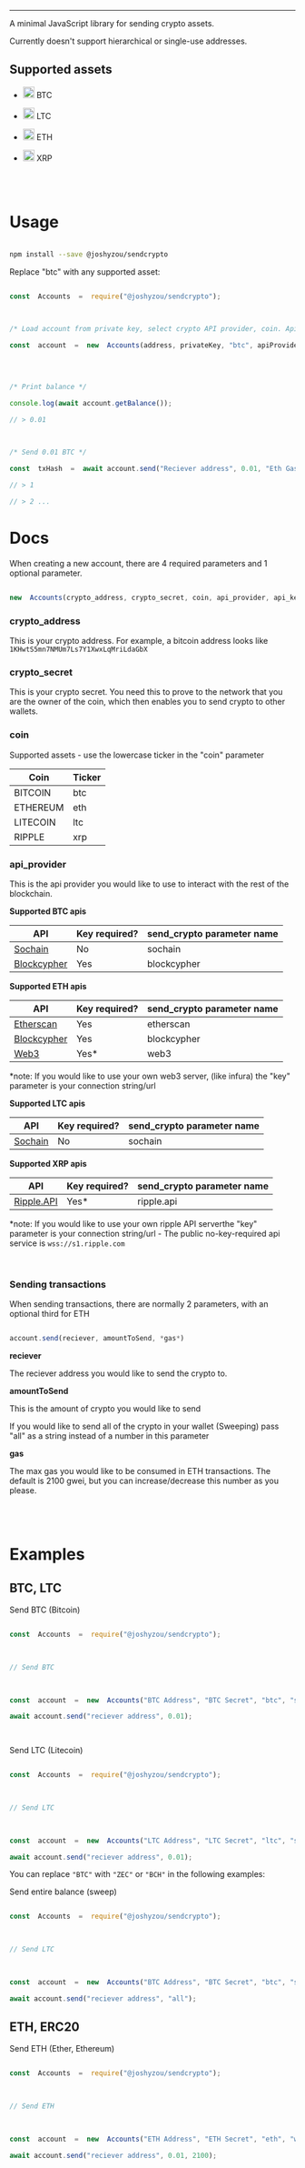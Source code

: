   

<hr />

  

A minimal JavaScript library for sending crypto assets.

  

Currently doesn't support hierarchical or single-use addresses.

  

## Supported assets

  

- <img  style="margin-bottom: -5px;"  height="20"  width="20"  src="https://bitcoin.org/img/icons/opengraph.png?1621851118" /> BTC

  

- <img  style="margin-bottom: -5px;"  height="20"  width="20"  src="https://qph.fs.quoracdn.net/main-qimg-6b38de5b5d9320901235aa116d38bfda" /> LTC

  

- <img  style="margin-bottom: -5px;"  height="20"  width="20"  src="https://upload.wikimedia.org/wikipedia/commons/thumb/6/6f/Ethereum-icon-purple.svg/1200px-Ethereum-icon-purple.svg.png" /> ETH

  

- <img  style="margin-bottom: -5px;"  height="20"  width="20"  src="https://brandslogos.com/wp-content/uploads/thumbs/ripple-logo-vector-1.svg" /> XRP

  

<br /><br />

  

# Usage

  

```sh

npm install --save @joshyzou/sendcrypto

```

  

Replace "btc" with any supported asset:

  

```js

const  Accounts  =  require("@joshyzou/sendcrypto");

  

/* Load account from private key, select crypto API provider, coin. ApiKey is optional*/

const  account  =  new  Accounts(address, privateKey, "btc", apiProvider, apiKey);

  
  

/* Print balance */

console.log(await account.getBalance());

// > 0.01

  

/* Send 0.01 BTC */

const  txHash  =  await account.send("Reciever address", 0.01, "Eth Gas (Only applies to ethereum)")

// > 1

// > 2 ...

```

# Docs

When creating a new account, there are 4 required parameters and 1 optional parameter.

```js

new  Accounts(crypto_address, crypto_secret, coin, api_provider, api_key-optional);

```

### crypto_address

This is your crypto address. For example, a bitcoin address looks like `1KHwtS5mn7NMUm7Ls7Y1XwxLqMriLdaGbX`

### crypto_secret

This is your crypto secret. You need this to prove to the network that you are the owner of the coin, which then enables you to send crypto to other wallets.

### coin

Supported assets - use the lowercase ticker in the "coin" parameter

| Coin | Ticker |
|--|--|
| BITCOIN | btc |
|ETHEREUM|eth|
|LITECOIN|ltc|
|RIPPLE|xrp|

### api_provider

This is the api provider you would like to use to interact with the rest of the blockchain.

**Supported BTC apis**

|API|Key required? | send_crypto parameter name|
|--|--|--|
| [Sochain](https://sochain.com/) | No |sochain|
|[Blockcypher](https://www.blockcypher.com/)|Yes|blockcypher|

**Supported ETH apis**

|API|Key required? | send_crypto parameter name|
|--|--|--|
| [Etherscan](https://etherscan.io/) | Yes |etherscan|
|[Blockcypher](https://www.blockcypher.com/)|Yes|blockcypher|
|[Web3](https://web3js.readthedocs.io/)|Yes*|web3|

  

*note: If you would like to use your own web3 server, (like infura) the "key" parameter is your connection string/url

  

**Supported LTC apis**

|API|Key required? | send_crypto parameter name|
|--|--|--|
| [Sochain](https://sochain.com/) | No |sochain|

**Supported XRP apis**

|API|Key required? | send_crypto parameter name|
|--|--|--|
| [Ripple.API](https://xrpl.org/rippled-api.html) | Yes* |ripple.api|

*note: If you would like to use your own ripple API serverthe "key" parameter is your connection string/url - The public no-key-required api service is `wss://s1.ripple.com`

<br>

### Sending transactions

When sending transactions, there are normally 2 parameters, with an optional third for ETH

```js

account.send(reciever, amountToSend, *gas*)

```

**reciever**

The reciever address you would like to send the crypto to.

**amountToSend**

This is the amount of crypto you would like to send

If you would like to send all of the crypto in your wallet (Sweeping) pass "all" as a string instead of a number in this parameter

**gas**

The max gas you would like to be consumed in ETH transactions. The default is 2100 gwei, but you can increase/decrease this number as you please.

<br /><br />

  

# Examples

  
  

## BTC, LTC

  




<summary>Send BTC (Bitcoin)</summary>

  

```ts

const  Accounts  =  require("@joshyzou/sendcrypto");

  

// Send BTC

  

const  account  =  new  Accounts("BTC Address", "BTC Secret", "btc", "sochain");

await account.send("reciever address", 0.01);

  

```


  


<summary>Send LTC (Litecoin)</summary>

  

```ts

const  Accounts  =  require("@joshyzou/sendcrypto");

  

// Send LTC

  

const  account  =  new  Accounts("LTC Address", "LTC Secret", "ltc", "sochain");

await account.send("reciever address", 0.01);

```

  




  

You can replace `"BTC"` with `"ZEC"` or `"BCH"` in the following examples:

  




<summary>Send entire balance (sweep)</summary>

  

```ts

const  Accounts  =  require("@joshyzou/sendcrypto");

  

// Send LTC

  

const  account  =  new  Accounts("BTC Address", "BTC Secret", "btc", "sochain");

await account.send("reciever address", "all");

```


  
  



  

## ETH, ERC20

  




<summary>Send ETH (Ether, Ethereum)</summary>

  

```ts

const  Accounts  =  require("@joshyzou/sendcrypto");

  

// Send ETH

  

const  account  =  new  Accounts("ETH Address", "ETH Secret", "eth", "web3", "web3 connection string");

await account.send("reciever address", 0.01, 2100);

```

  



  
  

  

<br /><br /><br /><br /><br /><br />
